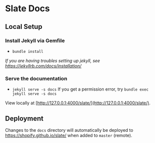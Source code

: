 # Slate Docs

## Local Setup

### Install Jekyll via Gemfile
- `bundle install`

*If you are having troubles setting up jekyll, see https://jekyllrb.com/docs/installation/*

### Serve the documentation
- `jekyll serve -s docs`
If you get a permission error, try `bundle exec jekyll serve -s docs`

View locally at [http://127.0.0.1:4000/slate/](http://127.0.0.1:4000/slate/).

## Deployment
Changes to the `docs` directory will automatically be deployed to https://shopify.github.io/slate/ when added to `master` (remote).
